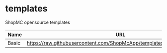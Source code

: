 # templates
ShopMC opensource templates

|Name|URL|
|-|-|
|Basic|https://raw.githubusercontent.com/ShopMcApp/templates/main/views/basic.ejs|